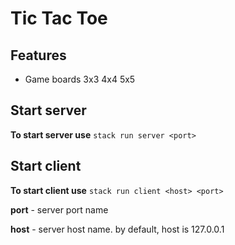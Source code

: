 # Tic Tac Toe 

## Features
   * Game boards 3x3 4x4 5x5

## Start server
   **To start server use** ``stack run server <port>``
   
## Start client 
   **To start client use** ``stack run client <host> <port>`` 
   
   **port** - server port name
   
   **host** - server host name. by default, host is 127.0.0.1
